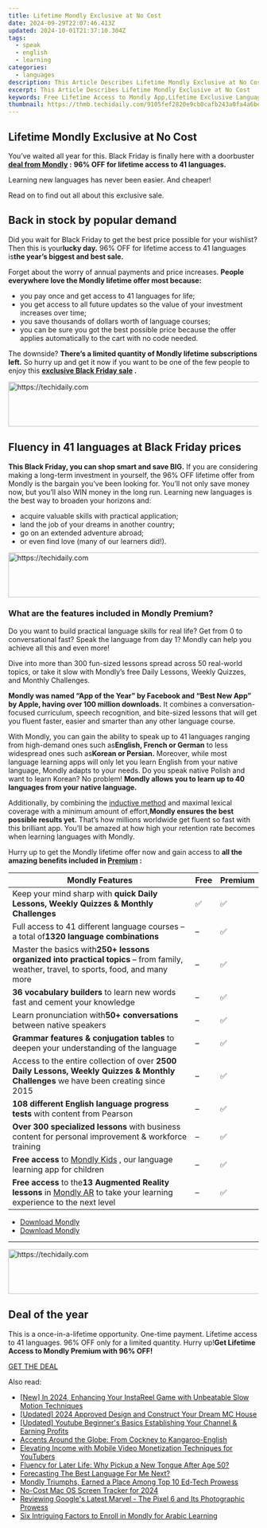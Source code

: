 ```yaml
---
title: Lifetime Mondly Exclusive at No Cost
date: 2024-09-29T22:07:46.413Z
updated: 2024-10-01T21:37:10.304Z
tags:
  - speak
  - english
  - learning
categories:
  - languages
description: This Article Describes Lifetime Mondly Exclusive at No Cost
excerpt: This Article Describes Lifetime Mondly Exclusive at No Cost
keywords: Free Lifetime Access to Mondly App,Lifetime Exclusive Language Learning Software,No Cost Lifetime Subscription to Mondly,Unlimited Free Language Practice with Mondly,Cost-Free Lifetime Access for Multilingual Support,Free Mondly Subscription,Lifetime Free Language Learning Platform
thumbnail: https://thmb.techidaily.com/9105fef2820e9cb0cafb243a0fa4a6bdd2cfafcad70b00e40694ac2f83fa60d3.jpg
---
```


## Lifetime Mondly Exclusive at No Cost

 You’ve waited all year for this. Black Friday is finally here with a doorbuster **[deal from Mondly](https://shop.mondly.com/affiliate.php?ACCOUNT=ATISTUDI&AFFILIATE=108875&PATH=https://www.mondly.com?AFFILIATE=108875) :** **96% OFF for lifetime access to 41 languages.**

Learning new languages has never been easier. And cheaper!

Read on to find out all about this exclusive sale.

## Back in stock by popular demand

 Did you wait for Black Friday to get the best price possible for your wishlist? Then this is your**lucky day.** 96% OFF for lifetime access to 41 languages is**the year’s biggest and best sale.**

 Forget about the worry of annual payments and price increases. **People everywhere love the Mondly lifetime offer most because:**

* you pay once and get access to 41 languages for life;
* you get access to all future updates so the value of your investment increases over time;
* you save thousands of dollars worth of language courses;
* you can be sure you got the best possible price because the offer applies automatically to the cart with no code needed.

 The downside? **There’s a limited quantity of Mondly lifetime subscriptions left.** So hurry up and get it now if you want to be one of the few people to enjoy this **[exclusive Black Friday sale](https://shop.mondly.com/affiliate.php?ACCOUNT=ATISTUDI&AFFILIATE=108875&PATH=https://www.mondly.com?AFFILIATE=108875) .**

<!-- affiliate ads begin -->
<a href="https://aligracehair.sjv.io/c/5597632/1880960/19272" target="_top" id="1880960">
  <img src="//a.impactradius-go.com/display-ad/19272-1880960" border="0" alt="https://techidaily.com" width="728" height="90"/>
</a>
<img height="0" width="0" src="https://aligracehair.sjv.io/i/5597632/1880960/19272" style="position:absolute;visibility:hidden;" border="0" />
<!-- affiliate ads end -->

## Fluency in 41 languages at Black Friday prices

**This Black Friday, you can shop smart and save BIG.** If you are considering making a long-term investment in yourself, the 96% OFF lifetime offer from Mondly is the bargain you’ve been looking for. You’ll not only save money now, but you’ll also WIN money in the long run. Learning new languages is the best way to broaden your horizons and:

* acquire valuable skills with practical application;
* land the job of your dreams in another country;
* go on an extended adventure abroad;
* or even find love (many of our learners did!).

<!-- affiliate ads begin -->
<a href="https://appsumo.8odi.net/c/5597632/2123732/7443" target="_top" id="2123732">
  <img src="//a.impactradius-go.com/display-ad/7443-2123732" border="0" alt="https://techidaily.com" width="600" height="90"/>
</a>
<img height="0" width="0" src="https://appsumo.8odi.net/i/5597632/2123732/7443" style="position:absolute;visibility:hidden;" border="0" />
<!-- affiliate ads end -->

### What are the features included in Mondly Premium?

 Do you want to build practical language skills for real life? Get from 0 to conversational fast? Speak the language from day 1? Mondly can help you achieve all this and even more!

 Dive into more than 300 fun-sized lessons spread across 50 real-world topics, or take it slow with Mondly’s free Daily Lessons, Weekly Quizzes, and Monthly Challenges.

 **Mondly was named “App of the Year” by Facebook and “Best New App” by Apple, having over 100 million downloads.** It combines a conversation-focused curriculum, speech recognition, and bite-sized lessons that will get you fluent faster, easier and smarter than any other language course.

 With Mondly, you can gain the ability to speak up to 41 languages ranging from high-demand ones such as**English, French or German** to less widespread ones such as**Korean or Persian.** Moreover, while most language learning apps will only let you learn English from your native language, Mondly adapts to your needs. Do you speak native Polish and want to learn Korean? No problem! **Mondly allows you to learn up to 40 languages from your native language.**

 Additionally, by combining the [inductive method](https://shop.mondly.com/affiliate.php?ACCOUNT=ATISTUDI&AFFILIATE=108875&PATH=https://www.mondly.com?AFFILIATE=108875) and maximal lexical coverage with a minimum amount of effort,**Mondly ensures the best possible results yet.** That’s how millions worldwide get fluent so fast with this brilliant app. You’ll be amazed at how high your retention rate becomes when learning languages with Mondly.

 Hurry up to get the Mondly lifetime offer now and gain access to **all the amazing benefits included in [Premium](https://shop.mondly.com/affiliate.php?ACCOUNT=ATISTUDI&AFFILIATE=108875&PATH=https://www.mondly.com?AFFILIATE=108875) :**

| Mondly Features                                                                                                                                     | Free | Premium |
| --------------------------------------------------------------------------------------------------------------------------------------------------- | ---- | ------- |
| Keep your mind sharp with **quick Daily Lessons, Weekly Quizzes & Monthly Challenges**                                                              | ✅    | ✅       |
| Full access to 41 different language courses – a total of**1320 language combinations**                                                             | –    | ✅       |
| Master the basics with**250+ lessons organized into practical topics** – from family, weather, travel, to sports, food, and many more               | –    | ✅       |
| **36 vocabulary builders** to learn new words fast and cement your knowledge                                                                        | –    | ✅       |
| Learn pronunciation with**50+ conversations** between native speakers                                                                               | –    | ✅       |
| **Grammar features & conjugation tables** to deepen your understanding of the language                                                              | –    | ✅       |
| Access to the entire collection of over **2500 Daily Lessons, Weekly Quizzes & Monthly Challenges** we have been creating since 2015                | –    | ✅       |
| **108 different English language progress tests** with content from Pearson                                                                         | –    | ✅       |
| **Over 300 specialized lessons** with business content for personal improvement & workforce training                                                | –    | ✅       |
| **Free access** to [Mondly Kids](https://shop.mondly.com/affiliate.php?ACCOUNT=ATISTUDI&AFFILIATE=108875&PATH=https://www.mondly.com?AFFILIATE=108875) , our language learning app for children                                      | –    | ✅       |
| **Free access** to the**13 Augmented Reality lessons** in [Mondly AR](https://shop.mondly.com/affiliate.php?ACCOUNT=ATISTUDI&AFFILIATE=108875&PATH=https://www.mondly.com?AFFILIATE=108875) to take your learning experience to the next level | –    | ✅       |

* [Download Mondly](https://www.facebook.com/sharer/sharer.php?u=https%3A%2F%2Fwww.mondly.com%2Fblog%2Fblack-friday-lifetime-mondly%2F&t=Black+Friday+Deal%3A+96%25+OFF+for+Lifetime+Access+to+Mondly+Premium "Share on Facebook")
* [Download Mondly](https://shop.mondly.com/affiliate.php?ACCOUNT=ATISTUDI&AFFILIATE=108875&PATH=https://www.mondly.com?AFFILIATE=108875)

---

<!-- affiliate ads begin -->
<a href="https://aligracehair.sjv.io/c/5597632/1902278/19272" target="_top" id="1902278">
  <img src="//a.impactradius-go.com/display-ad/19272-1902278" border="0" alt="https://techidaily.com" width="728" height="90"/>
</a>
<img height="0" width="0" src="https://aligracehair.sjv.io/i/5597632/1902278/19272" style="position:absolute;visibility:hidden;" border="0" />
<!-- affiliate ads end -->

## Deal of the year

 This is a once-in-a-lifetime opportunity. One-time payment. Lifetime access to 41 languages. 96%‌ OFF only for a limited quantity. Hurry up!**Get Lifetime Access to Mondly Premium with 96% OFF!**

[GET THE DEAL](https://shop.mondly.com/affiliate.php?ACCOUNT=ATISTUDI&AFFILIATE=108875&PATH=https://www.mondly.com?AFFILIATE=108875)

<ins class="adsbygoogle"
     style="display:block"
     data-ad-format="autorelaxed"
     data-ad-client="ca-pub-7571918770474297"
     data-ad-slot="1223367746"></ins>

<ins class="adsbygoogle"
     style="display:block"
     data-ad-client="ca-pub-7571918770474297"
     data-ad-slot="8358498916"
     data-ad-format="auto"
     data-full-width-responsive="true"></ins>

<span class="atpl-alsoreadstyle">Also read:</span>
<div><ul>
<li><a href="https://instagram-video-files.techidaily.com/new-in-2024-enhancing-your-instareel-game-with-unbeatable-slow-motion-techniques/"><u>[New] In 2024, Enhancing Your InstaReel Game with Unbeatable Slow Motion Techniques</u></a></li>
<li><a href="https://screen-capture.techidaily.com/updated-2024-approved-design-and-construct-your-dream-mc-house/"><u>[Updated] 2024 Approved Design and Construct Your Dream MC House</u></a></li>
<li><a href="https://facebook-video-footage.techidaily.com/updated-youtube-beginners-basics-establishing-your-channel-and-earning-profits/"><u>[Updated] Youtube Beginner's Basics Establishing Your Channel & Earning Profits</u></a></li>
<li><a href="https://mondly-stories.techidaily.com/accents-around-the-globe-from-cockney-to-kangaroo-english/"><u>Accents Around the Globe: From Cockney to Kangaroo-English</u></a></li>
<li><a href="https://youtube-web.techidaily.com/ting-income-with-mobile-video-monetization-techniques-for-youtubers/"><u>Elevating Income with Mobile Video Monetization Techniques for YouTubers</u></a></li>
<li><a href="https://mondly-stories.techidaily.com/fluency-for-later-life-why-pickup-a-new-tongue-after-age-50/"><u>Fluency for Later Life: Why Pickup a New Tongue After Age 50?</u></a></li>
<li><a href="https://mondly-stories.techidaily.com/forecasting-the-best-language-for-me-next/"><u>Forecasting The Best Language For Me Next?</u></a></li>
<li><a href="https://mondly-stories.techidaily.com/mondly-triumphs-earned-a-place-among-top-10-ed-tech-prowess/"><u>Mondly Triumphs, Earned a Place Among Top 10 Ed-Tech Prowess</u></a></li>
<li><a href="https://video-screen-grab.techidaily.com/no-cost-mac-os-screen-tracker-for-2024/"><u>No-Cost Mac OS Screen Tracker for 2024</u></a></li>
<li><a href="https://buynow-reviews.techidaily.com/reviewing-googles-latest-marvel-the-pixel-6-and-its-photographic-prowess/"><u>Reviewing Google's Latest Marvel - The Pixel 6 and Its Photographic Prowess</u></a></li>
<li><a href="https://mondly-stories.techidaily.com/six-intriguing-factors-to-enroll-in-mondly-for-arabic-learning/"><u>Six Intriguing Factors to Enroll in Mondly for Arabic Learning</u></a></li>
</ul></div>

